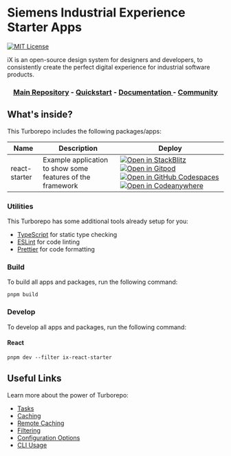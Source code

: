 # Siemens Industrial Experience Starter Apps

[![MIT License](https://img.shields.io/badge/license-MIT-009999.svg?style=flat)](./LICENSE.md)

iX is an open-source design system for designers and developers, to consistently create the perfect digital experience for industrial software products.

<h3 align="center">
  <a href="https://github.com/siemens/ix">Main Repository</a>
  <span>-</span>
  <a href="https://ix.siemens.io/docs/installation/">Quickstart</a>
  <span>-</span>
  <a href="https://ix.siemens.io/docs/introduction">
    Documentation
  </a>
  <span>-</span>
  <a href="https://community.siemens.com/c/ix/">Community</a>
</h3>


## What's inside?

This Turborepo includes the following packages/apps:

| Name          | Description                                                | Deploy |
|---------------|------------------------------------------------------------|--------|
| react-starter | Example application to show some features of the framework | [![Open in StackBlitz](https://developer.stackblitz.com/img/open_in_stackblitz.svg)](https://stackblitz.com/github/siemens/ix-starter/tree/main/apps/react-starter)[![Open in Gitpod](https://gitpod.io/button/open-in-gitpod.svg)](https://gitpod.io/#https://github.com/siemens/ix-starter) [![Open in GitHub Codespaces](https://github.com/codespaces/badge.svg)](https://codespaces.new/siemens/ix-starter) [![Open in Codeanywhere](https://codeanywhere.com/img/open-in-codeanywhere-btn.svg)](https://app.codeanywhere.com/#https://github.com/siemens/ix-starter) |




### Utilities

This Turborepo has some additional tools already setup for you:

- [TypeScript](https://www.typescriptlang.org/) for static type checking
- [ESLint](https://eslint.org/) for code linting
- [Prettier](https://prettier.io) for code formatting

### Build

To build all apps and packages, run the following command:

```
pnpm build
```

### Develop

To develop all apps and packages, run the following command:

#### React

```
pnpm dev --filter ix-react-starter
```

## Useful Links

Learn more about the power of Turborepo:

- [Tasks](https://turbo.build/repo/docs/core-concepts/monorepos/running-tasks)
- [Caching](https://turbo.build/repo/docs/core-concepts/caching)
- [Remote Caching](https://turbo.build/repo/docs/core-concepts/remote-caching)
- [Filtering](https://turbo.build/repo/docs/core-concepts/monorepos/filtering)
- [Configuration Options](https://turbo.build/repo/docs/reference/configuration)
- [CLI Usage](https://turbo.build/repo/docs/reference/command-line-reference)
